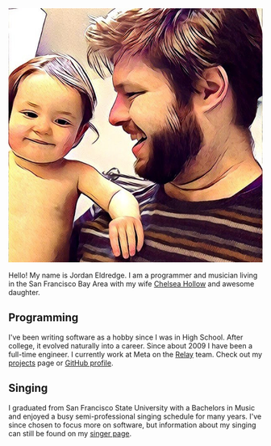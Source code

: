 <div class='headshot'>
<img src="/images/avatar.jpg"
class="shadow-xl rounded-xl"
alt='Jordan Eldredge with his daughter'>
</div>

Hello! My name is Jordan Eldredge. I am a programmer and musician living in the San Francisco Bay Area with my wife [Chelsea Hollow](http://chelseahollow.com) and awesome daughter.

## Programming

I've been writing software as a hobby since I was in High School. After college, it evolved naturally into a career. Since about 2009 I have been a full-time engineer. I currently work at Meta on the [Relay](https://relay.dev/) team.  Check out my [projects](/projects) page or [GitHub profile](https://github.com/captbaritone).

## Singing

I graduated from San Francisco State University with a Bachelors in Music and enjoyed a busy semi-professional singing schedule for many years. I've since chosen to focus more on software, but information about my singing can still be found on my [singer page](/singer).
